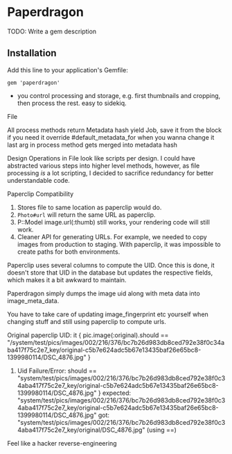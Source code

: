 # Paperdragon

TODO: Write a gem description

## Installation

Add this line to your application's Gemfile:

    gem 'paperdragon'


* you control processing and storage, e.g. first thumbnails and cropping, then process the rest. easy to sidekiq.


File

All process methods return Metadata hash
yield Job, save it from the block if you need it
override #default_metadata_for when you wanna change it
last arg in process method gets merged into metadata hash

Design
Operations in File look like scripts per design. I could have abstracted various steps into higher level methods, however, as file processing _is_ a lot scripting, I decided to sacrifice redundancy for better understandable code.


Paperclip Compatibility

1. Stores file to same location as paperclip would do.
2. `Photo#url` will return the same URL as paperclip.
3. P::Model image.url(:thumb) still works, your rendering code will still work.
4. Cleaner API for generating URLs. For example, we needed to copy images from production to staging. With paperclip, it was impossible to create paths for both environments.

Paperclip uses several columns to compute the UID. Once this is done, it doesn't store that UID in the database but updates the respective fields, which makes it a bit awkward to maintain.

Paperdragon simply dumps the image uid along with meta data into image_meta_data.

You have to take care of updating image_fingerprint etc yourself when changing stuff and still using paperclip to compute urls.




Original paperclip UID:
it { pic.image(:original).should == "/system/test/pics/images/002/216/376/bc7b26d983db8ced792e38f0c34aba417f75c2e7_key/original-c5b7e624adc5b67e13435baf26e65bc8-1399980114/DSC_4876.jpg" }

1) Uid
     Failure/Error: should == "system/test/pics/images/002/216/376/bc7b26d983db8ced792e38f0c34aba417f75c2e7_key/original-c5b7e624adc5b67e13435baf26e65bc8-1399980114/DSC_4876.jpg" }
       expected: "system/test/pics/images/002/216/376/bc7b26d983db8ced792e38f0c34aba417f75c2e7_key/original-c5b7e624adc5b67e13435baf26e65bc8-1399980114/DSC_4876.jpg"
            got: "system/test/pics/images/002/216/376/bc7b26d983db8ced792e38f0c34aba417f75c2e7_key/original/DSC_4876.jpg" (using ==)

Feel like a hacker reverse-engineering